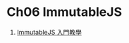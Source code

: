 # Ch06 ImmutableJS

1. [ImmutableJS 入門教學](https://github.com/kdchang/reactjs101/blob/master/Ch06/react-immutable-introduction.md)
